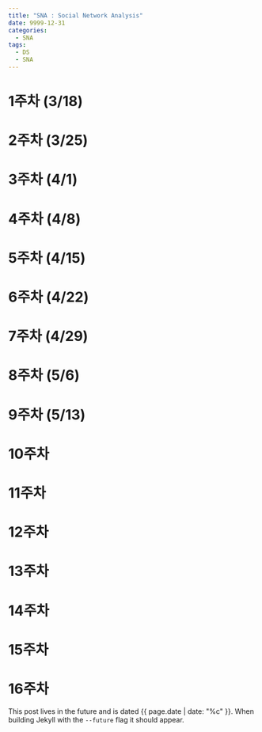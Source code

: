 ```yaml
---
title: "SNA : Social Network Analysis"
date: 9999-12-31
categories:
  - SNA
tags:
  - DS
  - SNA
---
```


# 1주차 (3/18)

# 2주차 (3/25)

# 3주차 (4/1)  

# 4주차 (4/8)  

# 5주차 (4/15)  

# 6주차 (4/22)  

# 7주차 (4/29)  

# 8주차 (5/6)  

# 9주차 (5/13)  

# 10주차  

# 11주차  

# 12주차

# 13주차

# 14주차

# 15주차

# 16주차

This post lives in the future and is dated {{ page.date | date: "%c" }}. When building Jekyll with the `--future` flag it should appear.
